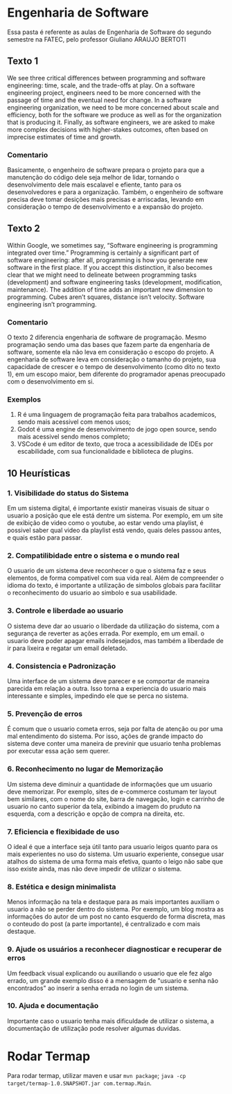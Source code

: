 # Engenharia de Software
Essa pasta é referente as aulas de Engenharia de Software do segundo semestre na FATEC, pelo professor Giuliano ARAUJO BERTOTI

## Texto 1
We see three critical differences between programming and software engineering: time, scale, and the trade-offs at play. On a software engineering project, engineers need to be more concerned with the passage of time and the eventual need for change. In a software engineering organization, we need to be more concerned about scale and efficiency, both for the software we produce as well as for the organization that is producing it. Finally, as software engineers, we are asked to make more complex decisions with higher-stakes outcomes, often based on imprecise estimates of time and growth.

### Comentario
Basicamente, o engenheiro de software prepara o projeto para que a manutenção do código dele seja melhor de lidar, tornando o desenvolvimento dele mais escalavel e efiente, tanto para os desenvolvedores e para a organização. Também, o engenheiro de software precisa deve tomar desições mais precisas e arriscadas, levando em consideração o tempo de desenvolvimento e a expansão do projeto.

## Texto 2
Within Google, we sometimes say, “Software engineering is programming integrated over time.” Programming is certainly a significant part of software engineering: after all, programming is how you generate new software in the first place. If you accept this distinction, it also becomes clear that we might need to delineate between programming tasks (development) and software engineering tasks (development, modification, maintenance). The addition of time adds an important new dimension to programming. Cubes aren’t squares, distance isn’t velocity. Software engineering isn’t programming.

### Comentario
O texto 2 diferencia engenharia de software de programação. Mesmo programação sendo uma das bases que fazem parte da engenharia de software, somente ela não leva em consideração o escopo do projeto. A engenharia de software leva em consideração o tamanho do projeto, sua capacidade de crescer e o tempo de desenvolvimento (como dito no texto 1), em um escopo maior, bem diferente do programador apenas preocupado com o desenvolvimento em si.

### Exemplos
1. R é uma linguagem de programação feita para trabalhos academicos, sendo mais acessivel com menos usos;
2. Godot é uma engine de desenvolvimento de jogo open source, sendo mais acessivel sendo menos completo;
3. VSCode é um editor de texto, que troca a acessibilidade de IDEs por escabilidade, com sua funcionalidade e biblioteca de plugins.

## 10 Heurísticas

### 1. Visibilidade do status do Sistema
Em um sistema digital, é importante existir maneiras visuais de situar o usuario a posição que ele está dentre um sistema. Por exemplo, em um site de exibição de video como o youtube, ao estar vendo uma playlist, é possivel saber qual video da playlist está vendo, quais deles passou antes, e quais estão para passar.

### 2. Compatilibidade entre o sistema e o mundo real
O usuario de um sistema deve reconhecer o que o sistema faz e seus elementos, de forma compativel com sua vida real. Além de compreender o idioma do texto, é importante a utilização de simbolos globais para facilitar o reconhecimento do usuario ao simbolo e sua usabilidade.

### 3. Controle e liberdade ao usuario
O sistema deve dar ao usuario o liberdade da utilização do sistema, com a segurança de reverter as ações errada. Por exemplo, em um email. o usuario deve poder apagar emails indesejados, mas também a liberdade de ir para lixeira e regatar um email deletado.

### 4. Consistencia e Padronização
Uma interface de um sistema deve parecer e se comportar de maneira parecida em relação a outra. Isso torna a experiencia do usuario mais interessante e simples, impedindo ele que se perca  no sistema.

### 5. Prevenção de erros
É comum que o usuario cometa erros, seja por falta de atenção ou por uma mal entendimento do sistema. Por isso, ações de grande impacto do sistema deve conter uma maneira de previnir que usuario tenha problemas por executar essa ação sem querer.

### 6. Reconhecimento no lugar de Memorização
Um sistema deve diminuir a quantidade de informações que um usuario deve memorizar. Por exemplo, sites de e-commerce costumam ter layout bem similares, com o nome do site, barra de navegação, login e carrinho de usuario no canto superior da tela, exibindo a imagem do pruduto na esquerda, com a descrição e opção de compra na direita, etc.

### 7. Eficiencia e flexibidade de uso
O ideal é que a interface seja útil tanto para usuario leigos quanto para os mais experientes no uso do sistema. Um usuario experiente, consegue usar atalhos do sistema de uma forma mais efetiva, quanto o leigo não sabe que isso existe ainda, mas não deve impedir de utilizar o sistema.

### 8. Estética e design minimalista
Menos informação na tela e destaque para as mais importantes auxiliam o usuario a não se perder dentro do sistema. Por exemplo, um blog mostra as informações do autor de um post no canto esquerdo de forma discreta, mas o conteudo do post (a parte importante), é centralizado e com mais destaque.

### 9. Ajude os usuários a reconhecer diagnosticar e recuperar de erros
Um feedback visual explicando ou auxiliando o usuario que ele fez algo errado, um grande exemplo disso é a mensagem de "usuario e senha não encontrados" ao inserir a senha errada no login de um sistema.

### 10. Ajuda e documentação
Importante caso o usuario tenha mais dificuldade de utilizar o sistema, a documentação de utilização pode resolver algumas duvidas.

# Rodar Termap
Para rodar termap, utilizar maven e usar
`mvn package`;
`java -cp target/termap-1.0.SNAPSHOT.jar com.termap.Main`.